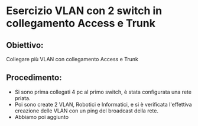 # Esercizio VLAN con 2 switch in collegamento Access e Trunk
## Obiettivo:
Collegare più VLAN con collegamento Access e Trunk
## Procedimento:
- Si sono prima collegati 4 pc al primo switch, è stata configurata una rete priata. 
- Poi sono create 2 VLAN, Robotici e Informatici, e si è verificata l'effettiva creazione delle VLAN con un ping del broadcast della rete.
- Abbiamo poi aggiunto 

